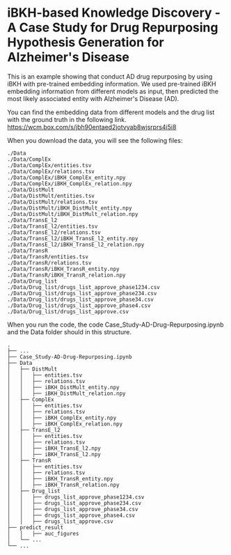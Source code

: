 # iBKH-based Knowledge Discovery - A Case Study for Drug Repurposing Hypothesis Generation for Alzheimer's Disease

This is an example showing that conduct AD drug repurposing by using iBKH with pre-trained embedding information. We used pre-trained iBKH embedding information from different models as input, then predicted the most likely associated entity with Alzheimer's Disease (AD).

You can find the embedding data from different models and the drug list with the ground truth in the following link. 
https://wcm.box.com/s/jbh90entaed2jotvyab8wjsrprs4i5i8

When you download the data, you will see the following files:
```
./Data
./Data/ComplEx
./Data/ComplEx/entities.tsv
./Data/ComplEx/relations.tsv
./Data/ComplEx/iBKH_ComplEx_entity.npy
./Data/ComplEx/iBKH_ComplEx_relation.npy
./Data/DistMult
./Data/DistMult/entities.tsv
./Data/DistMult/relations.tsv
./Data/DistMult/iBKH_DistMult_entity.npy
./Data/DistMult/iBKH_DistMult_relation.npy
./Data/TransE_l2
./Data/TransE_l2/entities.tsv
./Data/TransE_l2/relations.tsv
./Data/TransE_l2/iBKH_TransE_l2_entity.npy
./Data/TransE_l2/iBKH_TransE_l2_relation.npy
./Data/TransR
./Data/TransR/entities.tsv
./Data/TransR/relations.tsv
./Data/TransR/iBKH_TransR_entity.npy
./Data/TransR/iBKH_TransR_relation.npy
./Data/Drug_list
./Data/Drug_list/drugs_list_approve_phase1234.csv
./Data/Drug_list/drugs_list_approve_phase234.csv
./Data/Drug_list/drugs_list_approve_phase34.csv
./Data/Drug_list/drugs_list_approve_phase4.csv
./Data/Drug_list/drugs_list_approve.csv
```

When you run the code, the code Case_Study-AD-Drug-Repurposing.ipynb and the Data folder should in this structure.
```
.
├── ...
├── Case_Study-AD-Drug-Repurposing.ipynb
├── Data
│   ├── DistMult          
│   │   ├── entities.tsv 
│   │   ├── relations.tsv
│   │   ├── iBKH_DistMult_entity.npy
│   │   ├── iBKH_DistMult_relation.npy
│   ├── ComplEx          
│   │   ├── entities.tsv 
│   │   ├── relations.tsv
│   │   ├── iBKH_ComplEx_entity.npy
│   │   ├── iBKH_ComplEx_relation.npy
│   ├── TransE_l2          
│   │   ├── entities.tsv 
│   │   ├── relations.tsv
│   │   ├── iBKH_TransE_l2.npy
│   │   ├── iBKH_TransE_l2.npy
│   ├── TransR          
│   │   ├── entities.tsv 
│   │   ├── relations.tsv
│   │   ├── iBKH_TransR_entity.npy
│   │   ├── iBKH_TransR_relation.npy
│   ├── Drug_list          
│   │   ├── drugs_list_approve_phase1234.csv
│   │   ├── drugs_list_approve_phase234.csv
│   │   ├── drugs_list_approve_phase34.csv
│   │   ├── drugs_list_approve_phase4.csv
│   │   ├── drugs_list_approve.csv
├── predict_result
│   │   ├── auc_figures
│   └── ...
└── ...
```
